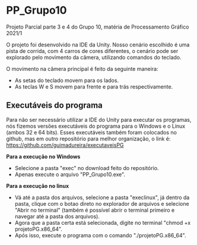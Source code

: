 # PP_Grupo10
Projeto Parcial parte 3 e 4 do Grupo 10, matéria de Processamento Gráfico 2021/1

O projeto foi desenvolvido na IDE da Unity. Nosso cenário escolhido é uma pista de corrida, com 4 carros de cores diferentes, o cenário pode ser explorado pelo movimento da câmera, utilizando comandos do teclado.

O movimento na câmera principal é feito da seguinte maneira:
- As setas do teclado movem para os lados.
- As teclas W e S movem para frente e para trás respectivamente.

## Executáveis do programa
Para não ser necessário utilizar a IDE do Unity para executar os programas, nós fizemos versões executáveis do programa para o Windows e o Linux (ambos 32 e 64 bits).
Esses executáveis também foram colocados no github, mas em outro repositório para melhor organização, o link é:
https://github.com/guimadureira/executaveisPG

**Para a execução no Windows**
- Selecione a pasta "exec" no download feito do repositório.
- Apenas execute o arquivo "PP_Grupo10.exe".

**Para a execução no linux**
- Vá até a pasta dos arquivos, selecione a pasta "execlinux", já dentro da pasta, clique com o botao direto no explorador de arquivos e selecione "Abrir no terminal" (também é possível abrir o terminal primeiro e navegar até a pasta dos arquivos).
- Agora que a pasta certa está selecionada, digite no terminal "chmod +x projetoPG.x86_64".
- Após isso, execute o programa com o comando "./projetoPG.x86_64".
